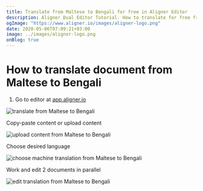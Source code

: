 ```yaml
---
title: Translate from Maltese to Bengali for free in Aligner Editor
description: Aligner Dual Editor Tutorial. How to translate for free from Maltese to Bengali. Aligner is multilingual document management platform. 
ogImage: "https://www.aligner.io/images/aligner-logo.png"
date: 2020-05-06T07:09:21+03:00
image: ../images/aligner-logo.png
onBlog: true
---
```


# How to translate document from Maltese to Bengali

1. Go to editor at [app.aligner.io](https://app.aligner.io "Aligner App web page")

![translate from Maltese to Bengali](../aligner-blank-editor.png "translate from Maltese to Bengali")

Copy-paste content or upload content

![upload content from Maltese to Bengali](../aligner-uploaded-document.png "upload content from Maltese to Bengali")

Choose desired language

![choose machine translation from Maltese to Bengali](../aligner-language-dropdown.png "choose machine translation from Maltese to Bengali")

Work and edit 2 documents in parallel

![edit translation from Maltese to Bengali](../aligner-double-sitded-editor.png "edit translation from Maltese to Bengali")

